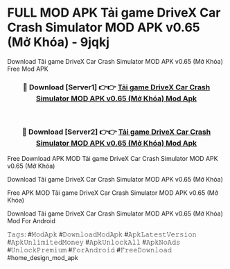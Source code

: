 # FULL MOD APK Tải game DriveX Car Crash Simulator MOD APK v0.65 (Mở Khóa) - 9jqkj
Download Tải game DriveX Car Crash Simulator MOD APK v0.65 (Mở Khóa) Free Mod APK

<div align="center">
<h3>🔴 Download [Server1] 👉👉 <a href="https://apk-comot.site?title=Tải_game_DriveX_Car_Crash_Simulator_MOD_APK_v0.65_(Mở_Khóa)">Tải game DriveX Car Crash Simulator MOD APK v0.65 (Mở Khóa) Mod Apk</a></h3><br>

<h3>🔴 Download [Server2] 👉👉 <a href="https://apk-comot.site?title=Tải_game_DriveX_Car_Crash_Simulator_MOD_APK_v0.65_(Mở_Khóa)">Tải game DriveX Car Crash Simulator MOD APK v0.65 (Mở Khóa) Mod Apk</a></h3>
</div>


Free Download APK MOD Tải game DriveX Car Crash Simulator MOD APK v0.65 (Mở Khóa)

Download Tải game DriveX Car Crash Simulator MOD APK v0.65 (Mở Khóa) 

Free APK MOD Tải game DriveX Car Crash Simulator MOD APK v0.65 (Mở Khóa) 

Download Tải game DriveX Car Crash Simulator MOD APK v0.65 (Mở Khóa) Mod For Android

𝚃𝚊𝚐𝚜: #𝙼𝚘𝚍𝙰𝚙𝚔 #𝙳𝚘𝚠𝚗𝚕𝚘𝚊𝚍𝙼𝚘𝚍𝙰𝚙𝚔 #𝙰𝚙𝚔𝙻𝚊𝚝𝚎𝚜𝚝𝚅𝚎𝚛𝚜𝚒𝚘𝚗 #𝙰𝚙𝚔𝚄𝚗𝚕𝚒𝚖𝚒𝚝𝚎𝚍𝙼𝚘𝚗𝚎𝚢 #𝙰𝚙𝚔𝚄𝚗𝚕𝚘𝚌𝚔𝙰𝚕𝚕 #𝙰𝚙𝚔𝙽𝚘𝙰𝚍𝚜 #𝚄𝚗𝚕𝚘𝚌𝚔𝙿𝚛𝚎𝚖𝚒𝚞𝚖 #𝙵𝚘𝚛𝙰𝚗𝚍𝚛𝚘𝚒𝚍 #𝙵𝚛𝚎𝚎𝙳𝚘𝚠𝚗𝚕𝚘𝚊𝚍 #home_design_mod_apk